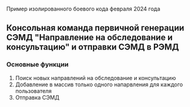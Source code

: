 Пример изолированного боевого кода февраля 2024 года 

## Консольная команда первичной генерации СЭМД "Направление на обследование и консультацию" и отправки СЭМД в РЭМД  

### Основные функции 
1. Поиск новых направлений на обследование и консультацию
2. Добавление в массив только одного напарвления для каждого пользователя
3. Отправка СЭМД



